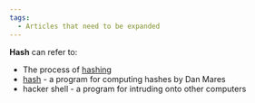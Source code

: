 ```yaml
---
tags:
  - Articles that need to be expanded
---
```

**Hash** can refer to:

- The process of [hashing](hashing.md)
- [hash](https://www.maresware.com/maresware/html/hash.htm) - a program for computing hashes by Dan Mares
- hacker shell - a program for intruding onto other computers
